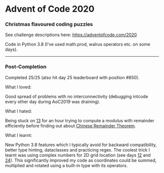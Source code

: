 # Advent of Code 2020

### Christmas flavoured coding puzzles

See challenge descriptions here: https://adventofcode.com/2020

Code in Python 3.8 (I've used math.prod, walrus operators etc. on some days).

---

### Post-Completion

Completed 25/25 (also hit day 25 leaderboard with position #850).

What I loved:

Good spread of problems with no interconnectivity (debugging intcode every other day during AoC2019 was draining).

What I hated:

Being stuck on [13](./13/) for an hour trying to compute a modulus with remainder efficiently before finding out about [Chinese Remainder Theorem](https://en.wikipedia.org/wiki/Chinese_remainder_theorem).

What I learnt:

New Python 3.8 features which I typically avoid for backward compatibility, better type hinting, dataclasses and practicing regex. The coolest trick I learnt was using complex numbers for 2D grid location (see days [12](./12/) and [24](./24/)). This significantly improved my code as coordinates could be summed, multiplied and rotated using a built-in type with its operators.


